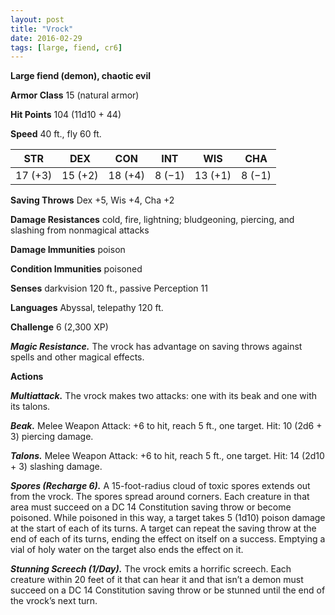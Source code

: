 ```yaml
---
layout: post
title: "Vrock"
date: 2016-02-29
tags: [large, fiend, cr6]
---
```


**Large fiend (demon), chaotic evil**

**Armor Class** 15 (natural armor)

**Hit Points** 104 (11d10 + 44)

**Speed** 40 ft., fly 60 ft.

|   STR   |   DEX   |   CON   |   INT   |   WIS   |   CHA   |
|:-----:|:-----:|:-----:|:-----:|:-----:|:-----:|
| 17 (+3) | 15 (+2) | 18 (+4) | 8 (−1) | 13 (+1) | 8 (−1) |

**Saving Throws** Dex +5, Wis +4, Cha +2 

**Damage Resistances** cold, fire, lightning; bludgeoning, piercing, and slashing from nonmagical attacks 

**Damage Immunities** poison 

**Condition Immunities** poisoned 

**Senses** darkvision 120 ft., passive Perception 11 

**Languages** Abyssal, telepathy 120 ft. 

**Challenge** 6 (2,300 XP)

***Magic Resistance.*** The vrock has advantage on saving throws against spells and other magical effects. 

**Actions** 

***Multiattack.*** The vrock makes two attacks: one with its beak and one with its talons. 

***Beak.*** Melee Weapon Attack: +6 to hit, reach 5 ft., one target. Hit: 10 (2d6 + 3) piercing damage. 

***Talons.*** Melee Weapon Attack: +6 to hit, reach 5 ft., one target. Hit: 14 (2d10 + 3) slashing damage. 

***Spores (Recharge 6).*** A 15-foot-radius cloud of toxic spores extends out from the vrock. The spores spread around corners. Each creature in that area must succeed on a DC 14 Constitution saving throw or become poisoned. While poisoned in this way, a target takes 5 (1d10) poison damage at the start of each of its turns. A target can repeat the saving throw at the end of each of its turns, ending the effect on itself on a success. Emptying a vial of holy water on the target also ends the effect on it.

***Stunning Screech (1/Day).*** The vrock emits a horrific screech. Each creature within 20 feet of it that can hear it and that isn’t a demon must succeed on a DC 14 Constitution saving throw or be stunned until the end of the vrock’s next turn.